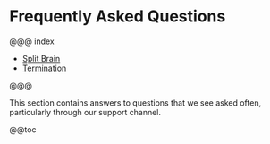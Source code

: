 # Frequently Asked Questions

@@@ index

* [Split Brain](split-brain/index.md)
* [Termination](termination/index.md)

@@@

This section contains answers to questions that we see asked often, particularly through our support channel.

@@toc